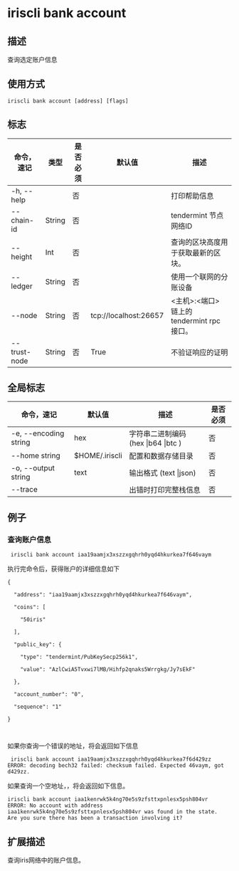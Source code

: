 # iriscli bank account

## 描述

查询选定账户信息

## 使用方式

```
iriscli bank account [address] [flags] 
```

 

## 标志

| 命令，速记   | 类型   | 是否必须 | 默认值                | 描述                                      |
| ------------ | ------ | -------- | --------------------- | ----------------------------------------- |
| -h, --help   |        | 否       |                       | 打印帮助信息                              |
| --chain-id   | String | 否       |                       | tendermint 节点网络ID                     |
| --height     | Int    | 否       |                       | 查询的区块高度用于获取最新的区块。        |
| --ledger     | String | 否       |                       | 使用一个联网的分账设备                    |
| --node       | String | 否       | tcp://localhost:26657 | <主机>:<端口> 链上的tendermint rpc 接口。 |
| --trust-node | String | 否       | True                  | 不验证响应的证明                          |



## 全局标志

| 命令，速记            | 默认值         | 描述                                | 是否必须 |
| --------------------- | -------------- | ----------------------------------- | -------- |
| -e, --encoding string | hex            | 字符串二进制编码 (hex \|b64 \|btc ) | 否       |
| --home string         | $HOME/.iriscli | 配置和数据存储目录                  | 否       |
| -o, --output string   | text           | 输出格式 (text \|json)              | 否       |
| --trace               |                | 出错时打印完整栈信息                | 否       |



## 例子

### 查询账户信息 

```
 iriscli bank account iaa19aamjx3xszzxgqhrh0yqd4hkurkea7f646vaym
```

执行完命令后，获得账户的详细信息如下

```
{

  "address": "iaa19aamjx3xszzxgqhrh0yqd4hkurkea7f646vaym",

  "coins": [

    "50iris"

  ],

  "public_key": {

    "type": "tendermint/PubKeySecp256k1",

    "value": "AzlCwiA5Tvxwi7lMB/Hihfp2qnaks5Wrrgkg/Jy7sEkF"

  },

  "account_number": "0",

  "sequence": "1"

}



```
如果你查询一个错误的地址，将会返回如下信息
```
 iriscli bank account iaa19aamjx3xszzxgqhrh0yqd4hkurkea7f6d429zz
ERROR: decoding bech32 failed: checksum failed. Expected 46vaym, got d429zz.
```
如果查询一个空地址，，将会返回如下信息。
```
iriscli bank account iaa1kenrwk5k4ng70e5s9zfsttxpnlesx5psh804vr
ERROR: No account with address iaa1kenrwk5k4ng70e5s9zfsttxpnlesx5psh804vr was found in the state.
Are you sure there has been a transaction involving it?
```


## 扩展描述

查询iris网络中的账户信息。

​    



​           
